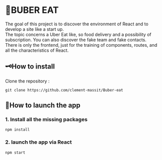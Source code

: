 # 🍔BUBER EAT  
The goal of this project is to discover the environment of React and to develop a site like a start up.   
The topic concerns a Uber Eat like, so food delivery and a possibility of subscription. You can also discover the fake team and fake contacts.  
There is only the frontend, just for the training of components, routes, and all the characteristics of React.

## 🗝️How to install  
Clone the repository : 
```
git clone https://github.com/clement-massit/Buber-eat
```  

## 🚀How to launch the app
### 1. Install all the missing packages 
```
npm install
```

### 2. launch the app via React
```
npm start
```
